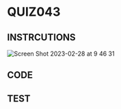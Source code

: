 # QUIZ043

## INSTRCUTIONS
![Screen Shot 2023-02-28 at 9 46 31](https://user-images.githubusercontent.com/111761417/221723158-333eb4fd-41ee-46c9-ad7a-2efd4cdc0643.png)

## CODE


## TEST
